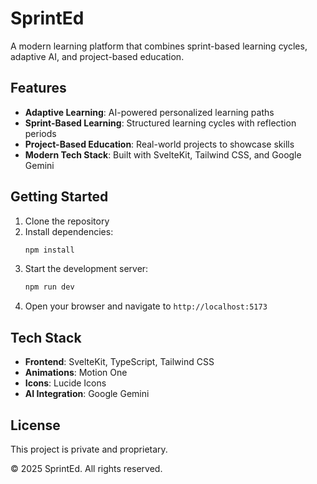 # SprintEd

A modern learning platform that combines sprint-based learning cycles, adaptive AI, and project-based education.

## Features

- **Adaptive Learning**: AI-powered personalized learning paths
- **Sprint-Based Learning**: Structured learning cycles with reflection periods
- **Project-Based Education**: Real-world projects to showcase skills
- **Modern Tech Stack**: Built with SvelteKit, Tailwind CSS, and Google Gemini

## Getting Started

1. Clone the repository
2. Install dependencies:
   ```bash
   npm install
   ```
3. Start the development server:
   ```bash
   npm run dev
   ```
4. Open your browser and navigate to `http://localhost:5173`

## Tech Stack

- **Frontend**: SvelteKit, TypeScript, Tailwind CSS
- **Animations**: Motion One
- **Icons**: Lucide Icons
- **AI Integration**: Google Gemini

## License

This project is private and proprietary.

© 2025 SprintEd. All rights reserved. 